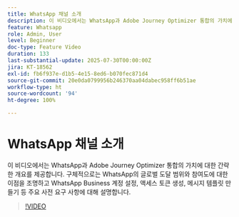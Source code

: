 ```yaml
---
title: WhatsApp 채널 소개
description: 이 비디오에서는 WhatsApp과 Adobe Journey Optimizer 통합의 가치에 대한 간략한 개요를 제공합니다. 구체적으로는 WhatsApp의 글로벌 도달 범위와 참여도에 대한 이점을 조명하고 WhatsApp Business 계정 설정, 액세스 토큰 생성, 메시지 템플릿 만들기 등 주요 사전 요구 사항에 대해 설명합니다.
feature: Whatsapp
role: Admin, User
level: Beginner
doc-type: Feature Video
duration: 133
last-substantial-update: 2025-07-30T00:00:00Z
jira: KT-18562
exl-id: fb6f937e-d1b5-4e15-8ed6-b070fec871d4
source-git-commit: 20e0da0799956b246370aa04dabec958ff6b51ae
workflow-type: ht
source-wordcount: '94'
ht-degree: 100%

---
```


# WhatsApp 채널 소개

이 비디오에서는 WhatsApp과 Adobe Journey Optimizer 통합의 가치에 대한 간략한 개요를 제공합니다. 구체적으로는 WhatsApp의 글로벌 도달 범위와 참여도에 대한 이점을 조명하고 WhatsApp Business 계정 설정, 액세스 토큰 생성, 메시지 템플릿 만들기 등 주요 사전 요구 사항에 대해 설명합니다.

>[!VIDEO](https://video.tv.adobe.com/v/3470296/?learn=on&enablevpops)
